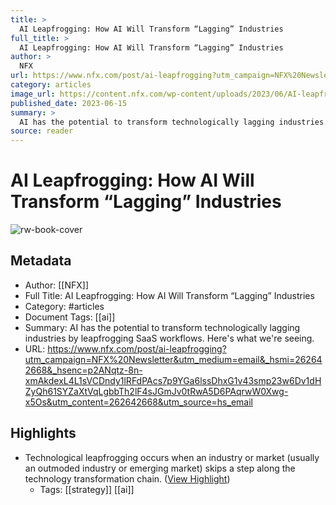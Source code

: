 ```yaml
---
title: >
  AI Leapfrogging: How AI Will Transform “Lagging” Industries
full_title: >
  AI Leapfrogging: How AI Will Transform “Lagging” Industries
author: >
  NFX
url: https://www.nfx.com/post/ai-leapfrogging?utm_campaign=NFX%20Newsletter&utm_medium=email&_hsmi=262642668&_hsenc=p2ANqtz-8n-xmAkdexL4L1sVCDndy1lRFdPAcs7p9YGa6lssDhxG1v43smp23w6Dv1dHZyQh61SYZaXtVqLgbbTh2lF4sJGmJv0tRwA5D6PAqrwW0Xwg-x5Os&utm_content=262642668&utm_source=hs_email
category: articles
image_url: https://content.nfx.com/wp-content/uploads/2023/06/AI-leapfrogging-v2-social.png
published_date: 2023-06-15
summary: >
  AI has the potential to transform technologically lagging industries by leapfrogging SaaS workflows. Here's what we're seeing.
source: reader
---
```

# AI Leapfrogging: How AI Will Transform “Lagging” Industries

![rw-book-cover](https://content.nfx.com/wp-content/uploads/2023/06/AI-leapfrogging-v2-social.png)

## Metadata
- Author: [[NFX]]
- Full Title: AI Leapfrogging: How AI Will Transform “Lagging” Industries
- Category: #articles
- Document Tags: [[ai]] 
- Summary: AI has the potential to transform technologically lagging industries by leapfrogging SaaS workflows. Here's what we're seeing.
- URL: https://www.nfx.com/post/ai-leapfrogging?utm_campaign=NFX%20Newsletter&utm_medium=email&_hsmi=262642668&_hsenc=p2ANqtz-8n-xmAkdexL4L1sVCDndy1lRFdPAcs7p9YGa6lssDhxG1v43smp23w6Dv1dHZyQh61SYZaXtVqLgbbTh2lF4sJGmJv0tRwA5D6PAqrwW0Xwg-x5Os&utm_content=262642668&utm_source=hs_email

## Highlights
- Technological leapfrogging occurs when an industry or market (usually an outmoded industry or emerging market) skips a step along the technology transformation chain. ([View Highlight](https://read.readwise.io/read/01h7ax71n5kervrzy3gszz06g0))
    - Tags: [[strategy]] [[ai]] 


